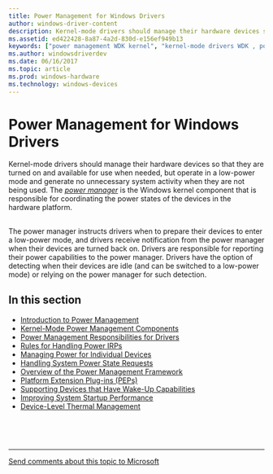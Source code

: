 ```yaml
---
title: Power Management for Windows Drivers
author: windows-driver-content
description: Kernel-mode drivers should manage their hardware devices so that they are turned on and available for use when needed, but operate in a low-power mode and generate no unnecessary system activity when they are not being used.
ms.assetid: ed422428-8a87-4a2d-830d-e156ef949b13
keywords: ["power management WDK kernel", "kernel-mode drivers WDK , power management", "energy WDK power management", "startup power management WDK kernel", "shutdown power management WDK kernel", "device power management WDK kernel", "restoring power WDK kernel"]
ms.author: windowsdriverdev
ms.date: 06/16/2017
ms.topic: article
ms.prod: windows-hardware
ms.technology: windows-devices
---
```


# Power Management for Windows Drivers


Kernel-mode drivers should manage their hardware devices so that they are turned on and available for use when needed, but operate in a low-power mode and generate no unnecessary system activity when they are not being used. The [*power manager*](power-manager.md) is the Windows kernel component that is responsible for coordinating the power states of the devices in the hardware platform.

## <a href="" id="ddk-power-management-kg"></a>


The power manager instructs drivers when to prepare their devices to enter a low-power mode, and drivers receive notification from the power manager when their devices are turned back on. Drivers are responsible for reporting their power capabilities to the power manager. Drivers have the option of detecting when their devices are idle (and can be switched to a low-power mode) or relying on the power manager for such detection.

## In this section


-   [Introduction to Power Management](introduction-to-power-management.md)
-   [Kernel-Mode Power Management Components](kernel-mode-power-management-components.md)
-   [Power Management Responsibilities for Drivers](power-management-responsibilities-for-drivers.md)
-   [Rules for Handling Power IRPs](rules-for-handling-power-irps.md)
-   [Managing Power for Individual Devices](managing-power-for-individual-devices.md)
-   [Handling System Power State Requests](handling-system-power-state-requests.md)
-   [Overview of the Power Management Framework](overview-of-the-power-management-framework.md)
-   [Platform Extension Plug-ins (PEPs)](platform-extension-plug-ins--peps-.md)
-   [Supporting Devices that Have Wake-Up Capabilities](supporting-devices-that-have-wake-up-capabilities.md)
-   [Improving System Startup Performance](improving-system-startup-performance.md)
-   [Device-Level Thermal Management](device-level-thermal-management.md)

 

 


--------------------
[Send comments about this topic to Microsoft](mailto:wsddocfb@microsoft.com?subject=Documentation%20feedback%20%5Bkernel\kernel%5D:%20Power%20Management%20for%20Windows%20Drivers%20%20RELEASE:%20%286/14/2017%29&body=%0A%0APRIVACY%20STATEMENT%0A%0AWe%20use%20your%20feedback%20to%20improve%20the%20documentation.%20We%20don't%20use%20your%20email%20address%20for%20any%20other%20purpose,%20and%20we'll%20remove%20your%20email%20address%20from%20our%20system%20after%20the%20issue%20that%20you're%20reporting%20is%20fixed.%20While%20we're%20working%20to%20fix%20this%20issue,%20we%20might%20send%20you%20an%20email%20message%20to%20ask%20for%20more%20info.%20Later,%20we%20might%20also%20send%20you%20an%20email%20message%20to%20let%20you%20know%20that%20we've%20addressed%20your%20feedback.%0A%0AFor%20more%20info%20about%20Microsoft's%20privacy%20policy,%20see%20http://privacy.microsoft.com/default.aspx. "Send comments about this topic to Microsoft")


